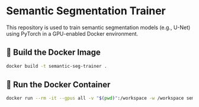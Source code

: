# Semantic Segmentation Trainer

This repository is used to train semantic segmentation models (e.g., U-Net) using PyTorch in a GPU-enabled Docker environment.

## 🔧 Build the Docker Image

```bash
docker build -t semantic-seg-trainer .
```

## 🚀 Run the Docker Container

```bash
docker run --rm -it --gpus all -v "$(pwd)":/workspace -w /workspace semantic-seg-trainer
```